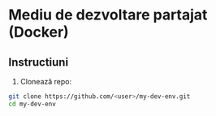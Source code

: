 # Mediu de dezvoltare partajat (Docker)

## Instructiuni

1. Clonează repo:
```bash
git clone https://github.com/<user>/my-dev-env.git
cd my-dev-env
